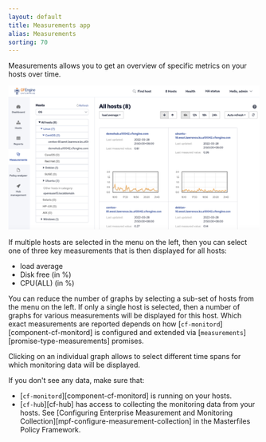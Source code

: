 ```yaml
---
layout: default
title: Measurements app
alias: Measurements
sorting: 70
---
```


Measurements allows you to get an overview of specific metrics on your hosts over time.

<img src="Mission-Portal-Monitoring-1.png" alt="Monitoring" width="650px">

If multiple hosts are selected in the menu on the left, then you can select one of three key measurements that is then displayed for all hosts:

* load average
* Disk free (in %)
* CPU(ALL) (in %)

You can reduce the number of graphs by selecting a sub-set of hosts from the menu on the left. If only a
single host is selected, then a number of graphs for various measurements will be displayed for this host. Which exact measurements are reported depends on how [`cf-monitord`][component-cf-monitord] is configured and extended via [`measurements`][promise-type-measurements] promises.

Clicking on an individual graph allows to select different time spans for which monitoring data will be displayed.

<!-- TODO - need screenshots, explanations of the zoom-in graphs, some explanation of the statistics etc -->

If you don't see any data, make sure that:

* [`cf-monitord`][component-cf-monitord] is running on your hosts.
* [`cf-hub`][cf-hub] has access to collecting the monitoring data from your hosts. See [Configuring Enterprise Measurement and Monitoring Collection][mpf-configure-measurement-collection] in the Masterfiles Policy Framework.
